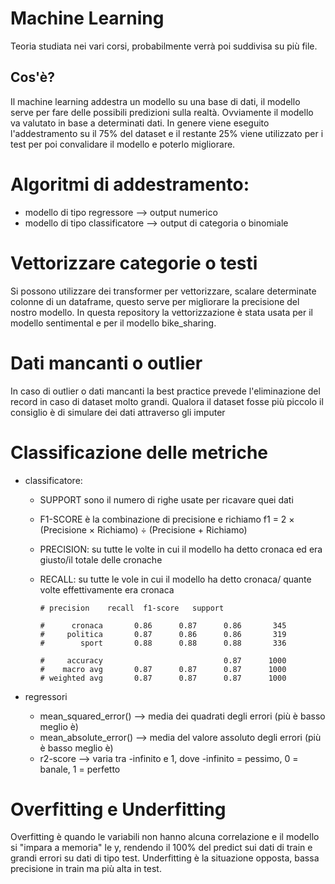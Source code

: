 # Machine Learning

Teoria studiata nei vari corsi, probabilmente verrà poi suddivisa su più file.

## Cos'è?

Il machine learning addestra un modello su una base di dati, il modello serve per fare delle possibili predizioni sulla realtà.
Ovviamente il modello va valutato in base a determinati dati.
In genere viene eseguito l'addestramento su il 75% del dataset e il restante 25% viene utilizzato per i test per poi convalidare il modello e poterlo migliorare.

# Algoritmi di addestramento:

- modello di tipo regressore --> output numerico
- modello di tipo classificatore --> output di categoria o binomiale

# Vettorizzare categorie o testi

Si possono utilizzare dei transformer per vettorizzare, scalare determinate colonne di un dataframe, questo serve per migliorare la precisione del nostro modello.
In questa repository la vettorizzazione è stata usata per il modello sentimental e per il modello bike_sharing.

# Dati mancanti o outlier

In caso di outlier o dati mancanti la best practice prevede l'eliminazione del record in caso di dataset molto grandi.
Qualora il dataset fosse più piccolo il consiglio è di simulare dei dati attraverso gli imputer

# Classificazione delle metriche

- classificatore:

  - SUPPORT sono il numero di righe usate per ricavare quei dati
  - F1-SCORE è la combinazione di precisione e richiamo f1 = 2 × (Precisione × Richiamo) ÷ (Precisione + Richiamo)
  - PRECISION: su tutte le volte in cui il modello ha detto cronaca ed era giusto/il totale delle cronache
  - RECALL: su tutte le vole in cui il modello ha detto cronaca/ quante volte effettivamente era cronaca

    ```
    # precision    recall  f1-score   support

    #      cronaca       0.86      0.87      0.86       345
    #     politica       0.87      0.86      0.86       319
    #        sport       0.88      0.88      0.88       336

    #     accuracy                           0.87      1000
    #    macro avg       0.87      0.87      0.87      1000
    # weighted avg       0.87      0.87      0.87      1000
    ```

- regressori
  - mean_squared_error() --> media dei quadrati degli errori (più è basso meglio è)
  - mean_absolute_error() --> media del valore assoluto degli errori (più è basso meglio è)
  - r2-score --> varia tra -infinito e 1, dove -infinito = pessimo, 0 = banale, 1 = perfetto

# Overfitting e Underfitting

Overfitting è quando le variabili non hanno alcuna correlazione e il modello si "impara a memoria" le y, rendendo il 100% del predict sui dati di train e grandi errori su dati di tipo test.
Underfitting è la situazione opposta, bassa precisione in train ma più alta in test.
